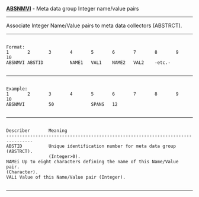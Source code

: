 __**[ABSNMVI](https://help.hexagonmi.com/bundle/MSC_Nastran_2022.4/page/Nastran_Combined_Book/qrg/bulkab/TOC.ABSNMVI.xhtml)**__   -   Meta data group Integer name/value pairs

--------------------------------------------------------------------------------
Associate Integer Name/Value pairs to meta data collectors (ABSTRCT).

--------------------------------------------------------------------------------
```text

Format:
1       2       3       4       5       6       7       8       9       10      
ABSNMVI ABSTID          NAME1   VAL1    NAME2   VAL2    -etc.-  


```

--------------------------------------------------------------------------------
```text

Example:
1       2       3       4       5       6       7       8       9       10      
ABSNMVI         50              SPANS   12      


```

--------------------------------------------------------------------------------
```text

Describer       Meaning         
--------------------------------------------------------------------------------
ABSTID          Unique identification number for meta data group (ABSTRCT).
                (Integer>0).
NAMEi Up to eight characters defining the name of this Name/Value pair.
(Character).
VALi Value of this Name/Value pair (Integer).


```

--------------------------------------------------------------------------------
